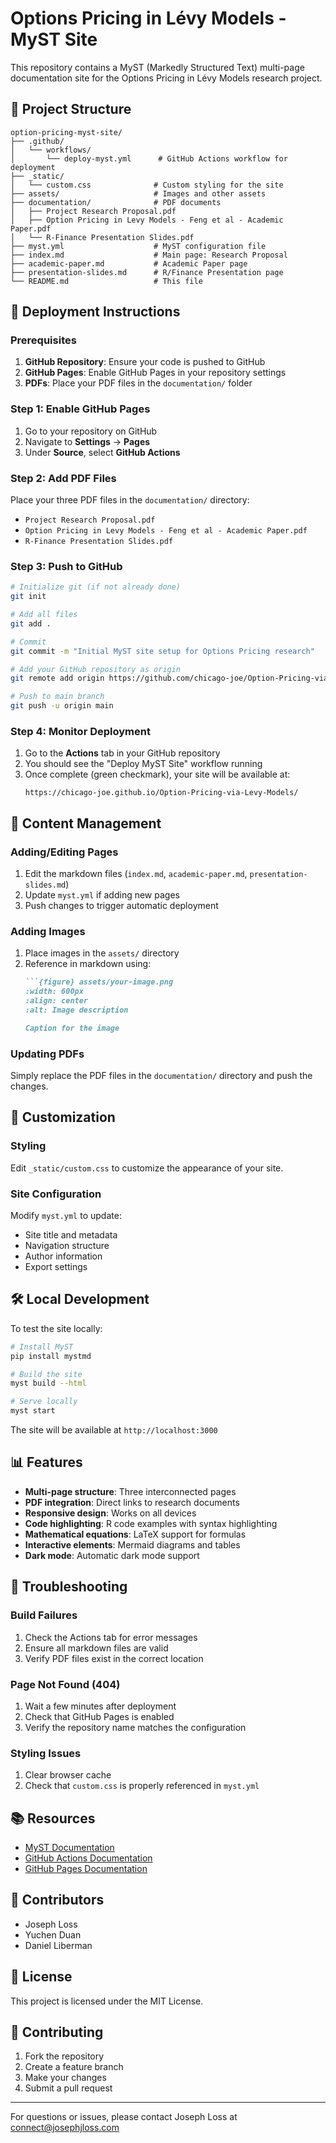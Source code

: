 # Options Pricing in Lévy Models - MyST Site

This repository contains a MyST (Markedly Structured Text) multi-page documentation site for the Options Pricing in Lévy Models research project.

## 📁 Project Structure

```
option-pricing-myst-site/
├── .github/
│   └── workflows/
│       └── deploy-myst.yml      # GitHub Actions workflow for deployment
├── _static/
│   └── custom.css              # Custom styling for the site
├── assets/                     # Images and other assets
├── documentation/              # PDF documents
│   ├── Project Research Proposal.pdf
│   ├── Option Pricing in Levy Models - Feng et al - Academic Paper.pdf
│   └── R-Finance Presentation Slides.pdf
├── myst.yml                    # MyST configuration file
├── index.md                    # Main page: Research Proposal
├── academic-paper.md           # Academic Paper page
├── presentation-slides.md      # R/Finance Presentation page
└── README.md                   # This file
```

## 🚀 Deployment Instructions

### Prerequisites

1. **GitHub Repository**: Ensure your code is pushed to GitHub
2. **GitHub Pages**: Enable GitHub Pages in your repository settings
3. **PDFs**: Place your PDF files in the `documentation/` folder

### Step 1: Enable GitHub Pages

1. Go to your repository on GitHub
2. Navigate to **Settings** → **Pages**
3. Under **Source**, select **GitHub Actions**

### Step 2: Add PDF Files

Place your three PDF files in the `documentation/` directory:
- `Project Research Proposal.pdf`
- `Option Pricing in Levy Models - Feng et al - Academic Paper.pdf`
- `R-Finance Presentation Slides.pdf`

### Step 3: Push to GitHub

```bash
# Initialize git (if not already done)
git init

# Add all files
git add .

# Commit
git commit -m "Initial MyST site setup for Options Pricing research"

# Add your GitHub repository as origin
git remote add origin https://github.com/chicago-joe/Option-Pricing-via-Levy-Models.git

# Push to main branch
git push -u origin main
```

### Step 4: Monitor Deployment

1. Go to the **Actions** tab in your GitHub repository
2. You should see the "Deploy MyST Site" workflow running
3. Once complete (green checkmark), your site will be available at:
   ```
   https://chicago-joe.github.io/Option-Pricing-via-Levy-Models/
   ```

## 📝 Content Management

### Adding/Editing Pages

1. Edit the markdown files (`index.md`, `academic-paper.md`, `presentation-slides.md`)
2. Update `myst.yml` if adding new pages
3. Push changes to trigger automatic deployment

### Adding Images

1. Place images in the `assets/` directory
2. Reference in markdown using:
   ```markdown
   ```{figure} assets/your-image.png
   :width: 600px
   :align: center
   :alt: Image description
   
   Caption for the image
   ```

### Updating PDFs

Simply replace the PDF files in the `documentation/` directory and push the changes.

## 🎨 Customization

### Styling

Edit `_static/custom.css` to customize the appearance of your site.

### Site Configuration

Modify `myst.yml` to update:
- Site title and metadata
- Navigation structure
- Author information
- Export settings

## 🛠️ Local Development

To test the site locally:

```bash
# Install MyST
pip install mystmd

# Build the site
myst build --html

# Serve locally
myst start
```

The site will be available at `http://localhost:3000`

## 📊 Features

- **Multi-page structure**: Three interconnected pages
- **PDF integration**: Direct links to research documents
- **Responsive design**: Works on all devices
- **Code highlighting**: R code examples with syntax highlighting
- **Mathematical equations**: LaTeX support for formulas
- **Interactive elements**: Mermaid diagrams and tables
- **Dark mode**: Automatic dark mode support

## 🐛 Troubleshooting

### Build Failures

1. Check the Actions tab for error messages
2. Ensure all markdown files are valid
3. Verify PDF files exist in the correct location

### Page Not Found (404)

1. Wait a few minutes after deployment
2. Check that GitHub Pages is enabled
3. Verify the repository name matches the configuration

### Styling Issues

1. Clear browser cache
2. Check that `custom.css` is properly referenced in `myst.yml`

## 📚 Resources

- [MyST Documentation](https://mystmd.org/)
- [GitHub Actions Documentation](https://docs.github.com/en/actions)
- [GitHub Pages Documentation](https://docs.github.com/en/pages)

## 👥 Contributors

- Joseph Loss
- Yuchen Duan
- Daniel Liberman

## 📄 License

This project is licensed under the MIT License.

## 🤝 Contributing

1. Fork the repository
2. Create a feature branch
3. Make your changes
4. Submit a pull request

---

For questions or issues, please contact Joseph Loss at connect@josephjloss.com
